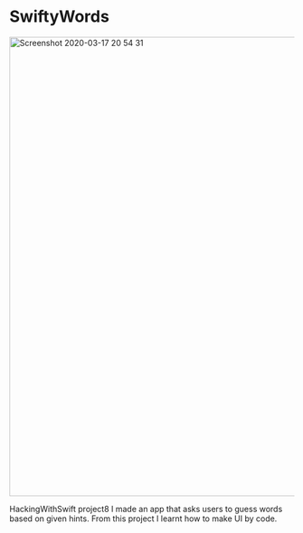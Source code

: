 # SwiftyWords

<img width="812" alt="Screenshot 2020-03-17 20 54 31" src="https://user-images.githubusercontent.com/44005264/76951987-140f5400-6915-11ea-964b-c73f13c05cc4.png">


HackingWithSwift project8
I made an app that asks users to guess words based on given hints. From this project I learnt how to make UI by code. 
